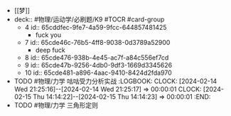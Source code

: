 - [[梦]]
- deck:: #物理/运动学/必刷题/K9 #TOCR #card-group
	- 4
	  id:: 65cddfec-9fe7-4a59-9fcc-644857481425
		- fuck you
	- 7
	  id:: 65cde46c-76b5-4ff8-9038-0d3789a52900
		- deep fuck
	- 8
	  id:: 65cde476-938b-4e45-ac7f-a84c556ef7cd
	- 9
	  id:: 65cde47b-9256-4db0-9df3-1669d3345626
	- 10
	  id:: 65cde481-a896-4aac-9410-8424d2fda970
- TODO #物理/力学 咕咕受力分析实战
  :LOGBOOK:
  CLOCK: [2024-02-14 Wed 21:25:16]--[2024-02-14 Wed 21:25:17] =>  00:00:01
  CLOCK: [2024-02-15 Thu 14:14:22]--[2024-02-15 Thu 14:14:23] =>  00:00:01
  :END:
- TODO #物理/力学 三角形定则